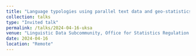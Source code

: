 ```yaml
---
title: "Language typologies using parallel text data and geo-statistics"
collection: talks
type: "Invited talk"
permalink: /talks/2024-04-16-uksa
venue: "Linguistic Data Subcommunity, Office for Statistics Regulation (UK Statistics Authority)"
date: 2024-04-16
location: "Remote"
---
```

